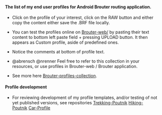 
#### The list of my end user profiles for Android Brouter routing application.

* Click on the profile of your interest, click on the RAW button and either copy the content either save the .BRF file locally.
 
* You can test the profiles online on [Brouter-web/](http://brouter.de/brouter-web/) by pasting their text content to bottom left paste field + pressing UPLOAD button. It then appears as Custom profile, aside of predefined ones.

* Notice the comments at bottom of profile text.

* @abrensch @nrenner  Feel free to refer to this collection in your resources, or use profiles in Brouter-web / Brouter application.

* See more here [Brouter-profiles-collection](../../wiki/Brouter-profiles-collection).  

#### Profile development

* For reviewing development of my profile templates, and/or testing of not yet published versions, see repositories [Trekking-Poutnik](https://github.com/poutnikl/Trekking-Poutnik)
[Hiking-Poutnik](https://github.com/poutnikl/Hiking-Poutnik)
[Car-Profile](https://github.com/poutnikl/Car-Profile)
